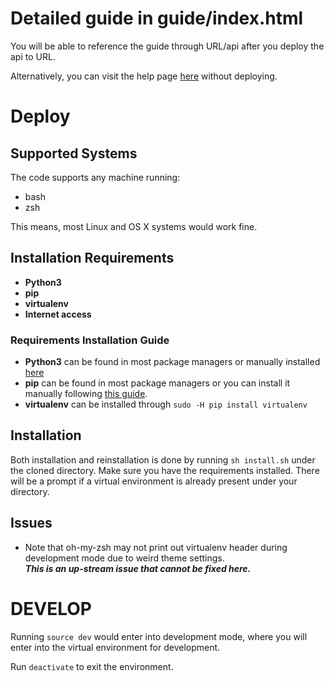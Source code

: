 # Detailed guide in guide/index.html

You will be able to reference the guide through URL/api after you deploy the api to URL.

Alternatively, you can visit the help page [here](http://www.michaelmao.me/GSW-Sat-Tracking/) without deploying. 

# Deploy

## Supported Systems
The code supports any machine running:
* bash
* zsh

This means, most Linux and OS X systems would work fine.

## Installation Requirements

* **Python3**
* **pip**
* **virtualenv**
* **Internet access**

### Requirements Installation Guide

* **Python3** can be found in most package managers or manually installed [here](https://www.python.org/downloads/)
* **pip** can be found in most package managers or you can install it manually following [this guide](https://pip.pypa.io/en/stable/installing/).
* **virtualenv** can be installed through `sudo -H pip install virtualenv`

## Installation
Both installation and reinstallation is done by running `sh install.sh` under the cloned directory. Make sure you have the requirements installed. There will be a prompt if a virtual environment is already present under your directory.

## Issues
* Note that oh-my-zsh may not print out virtualenv header during development mode due to weird theme settings.  
***This is an up-stream issue that cannot be fixed here.***

# DEVELOP
Running `source dev` would enter into development mode, where you will enter into the virtual environment for development.

Run `deactivate` to exit the environment.
